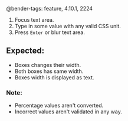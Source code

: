 @bender-tags: feature, 4.10.1, 2224

1. Focus text area.
2. Type in some value with any valid CSS unit.
3. Press `Enter` or blur text area.

## Expected:

- Boxes changes their width.
- Both boxes has same width.
- Boxes width is displayed as text.

### Note:

- Percentage values aren't converted.
- Incorrect values aren't validated in any way.
